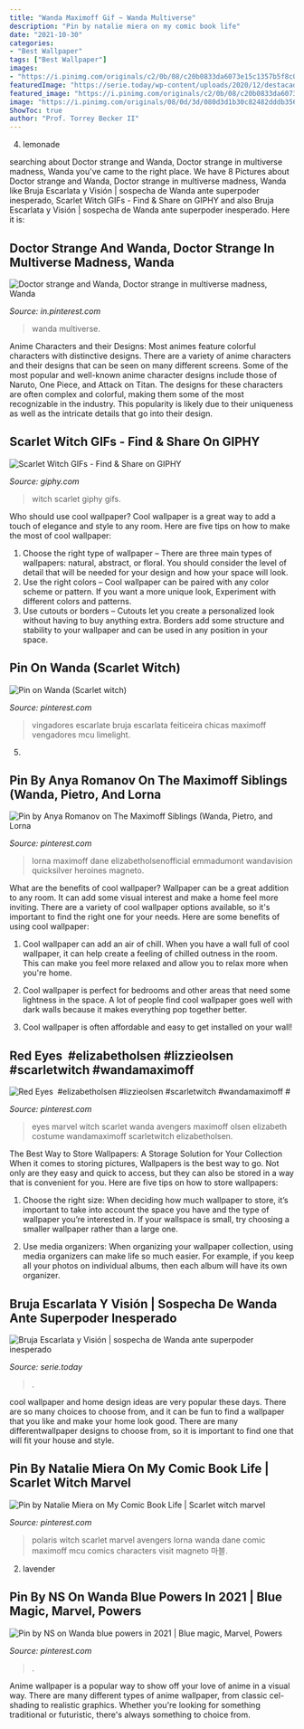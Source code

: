 ```yaml
---
title: "Wanda Maximoff Gif ~ Wanda Multiverse"
description: "Pin by natalie miera on my comic book life"
date: "2021-10-30"
categories:
- "Best Wallpaper"
tags: ["Best Wallpaper"]
images:
- "https://i.pinimg.com/originals/c2/0b/08/c20b0833da6073e15c1357b5f8c07e02.jpg"
featuredImage: "https://serie.today/wp-content/uploads/2020/12/destacada-66.jpg"
featured_image: "https://i.pinimg.com/originals/c2/0b/08/c20b0833da6073e15c1357b5f8c07e02.jpg"
image: "https://i.pinimg.com/originals/08/0d/3d/080d3d1b30c82482dddb356e12c993d6.jpg"
ShowToc: true
author: "Prof. Torrey Becker II"
---
```



4. lemonade 

	

		
searching about Doctor strange and Wanda, Doctor strange in multiverse madness, Wanda you've came to the right place. We have 8 Pictures about Doctor strange and Wanda, Doctor strange in multiverse madness, Wanda like Bruja Escarlata y Visión | sospecha de Wanda ante superpoder inesperado, Scarlet Witch GIFs - Find &amp; Share on GIPHY and also Bruja Escarlata y Visión | sospecha de Wanda ante superpoder inesperado. Here it is:
		
    
## Doctor Strange And Wanda, Doctor Strange In Multiverse Madness, Wanda

<img loading=lazy src="https://i.pinimg.com/736x/e9/21/b7/e921b7ba122e86972b1da0eed2f618f3.jpg" onerror="this.onerror=null;this.src='https://tse1.mm.bing.net/th?id=OIP.yCr0cEEFZYyJ-pA58z8uyQHaKz&amp;pid=15.1';" alt="Doctor strange and Wanda, Doctor strange in multiverse madness, Wanda">

_Source: in.pinterest.com_

>wanda multiverse. 

	

Anime Characters and their Designs: Most animes feature colorful characters with distinctive designs.
There are a variety of anime characters and their designs that can be seen on many different screens. Some of the most popular and well-known anime character designs include those of Naruto, One Piece, and Attack on Titan. The designs for these characters are often complex and colorful, making them some of the most recognizable in the industry. This popularity is likely due to their uniqueness as well as the intricate details that go into their design.

    
## Scarlet Witch GIFs - Find &amp; Share On GIPHY

<img loading=lazy src="https://media.giphy.com/media/3o85xEWgPGm7NpQmBy/giphy.gif" onerror="this.onerror=null;this.src='https://tse1.mm.bing.net/th?id=OIP.y8xVUWR6MaWhtsi7AJfBBwHaC9&amp;pid=15.1';" alt="Scarlet Witch GIFs - Find &amp; Share on GIPHY">

_Source: giphy.com_

>witch scarlet giphy gifs. 

	

Who should use cool wallpaper?
Cool wallpaper is a great way to add a touch of elegance and style to any room. Here are five tips on how to make the most of cool wallpaper: 
1) Choose the right type of wallpaper – There are three main types of wallpapers: natural, abstract, or floral. You should consider the level of detail that will be needed for your design and how your space will look. 
2) Use the right colors – Cool wallpaper can be paired with any color scheme or pattern. If you want a more unique look, Experiment with different colors and patterns. 
3) Use cutouts or borders – Cutouts let you create a personalized look without having to buy anything extra. Borders add some structure and stability to your wallpaper and can be used in any position in your space.

    
## Pin On Wanda (Scarlet Witch)

<img loading=lazy src="https://i.pinimg.com/originals/08/0d/3d/080d3d1b30c82482dddb356e12c993d6.jpg" onerror="this.onerror=null;this.src='https://tse3.mm.bing.net/th?id=OIP.jCOz24KnZBafbLnaIkPFpQHaNK&amp;pid=15.1';" alt="Pin on Wanda (Scarlet witch)">

_Source: pinterest.com_

>vingadores escarlate bruja escarlata feiticeira chicas maximoff vengadores mcu limelight. 

	

5.

    
## Pin By Anya Romanov On The Maximoff Siblings (Wanda, Pietro, And Lorna

<img loading=lazy src="https://i.pinimg.com/736x/d9/83/8f/d9838f1663f7ab076a3a0f0a2cd66220.jpg" onerror="this.onerror=null;this.src='https://tse3.mm.bing.net/th?id=OIP.dz19quosEgwDI79Ko6B5QgHaHa&amp;pid=15.1';" alt="Pin by Anya Romanov on The Maximoff Siblings (Wanda, Pietro, and Lorna">

_Source: pinterest.com_

>lorna maximoff dane elizabetholsenofficial emmadumont wandavision quicksilver heroines magneto. 

	

What are the benefits of cool wallpaper?
Wallpaper can be a great addition to any room. It can add some visual interest and make a home feel more inviting. There are a variety of cool wallpaper options available, so it's important to find the right one for your needs. Here are some benefits of using cool wallpaper: 
1. Cool wallpaper can add an air of chill. When you have a wall full of cool wallpaper, it can help create a feeling of chilled outness in the room. This can make you feel more relaxed and allow you to relax more when you're home. 

2. Cool wallpaper is perfect for bedrooms and other areas that need some lightness in the space. A lot of people find cool wallpaper goes well with dark walls because it makes everything pop together better. 

3. Cool wallpaper is often affordable and easy to get installed on your wall!

    
## Red Eyes ️ #elizabetholsen #lizzieolsen #scarletwitch #wandamaximoff #

<img loading=lazy src="https://i.pinimg.com/736x/66/55/a2/6655a2717b49ef667c107b47afb4ab1f.jpg" onerror="this.onerror=null;this.src='https://tse1.mm.bing.net/th?id=OIP.SuqXirs01If6EY7X7BaKCwHaIF&amp;pid=15.1';" alt="Red Eyes ️ #elizabetholsen #lizzieolsen #scarletwitch #wandamaximoff #">

_Source: pinterest.com_

>eyes marvel witch scarlet wanda avengers maximoff olsen elizabeth costume wandamaximoff scarletwitch elizabetholsen. 

	

The Best Way to Store Wallpapers: A Storage Solution for Your Collection
When it comes to storing pictures, Wallpapers is the best way to go. Not only are they easy and quick to access, but they can also be stored in a way that is convenient for you. Here are five tips on how to store wallpapers:
1) Choose the right size: When deciding how much wallpaper to store, it’s important to take into account the space you have and the type of wallpaper you’re interested in. If your wallspace is small, try choosing a smaller wallpaper rather than a large one.

2) Use media organizers: When organizing your wallpaper collection, using media organizers can make life so much easier. For example, if you keep all your photos on individual albums, then each album will have its own organizer.

    
## Bruja Escarlata Y Visión | Sospecha De Wanda Ante Superpoder Inesperado

<img loading=lazy src="https://serie.today/wp-content/uploads/2020/12/destacada-66.jpg" onerror="this.onerror=null;this.src='https://tse2.mm.bing.net/th?id=OIP.JCw6Hs50P7a_MeJDHZL1RAHaEK&amp;pid=15.1';" alt="Bruja Escarlata y Visión | sospecha de Wanda ante superpoder inesperado">

_Source: serie.today_

>. 

	

cool wallpaper and home design ideas are very popular these days. There are so many choices to choose from, and it can be fun to find a wallpaper that you like and make your home look good. There are many differentwallpaper designs to choose from, so it is important to find one that will fit your house and style.

    
## Pin By Natalie Miera On My Comic Book Life | Scarlet Witch Marvel

<img loading=lazy src="https://i.pinimg.com/originals/bb/5b/a6/bb5ba6a35ae93574c8aca4e4a968adaa.jpg" onerror="this.onerror=null;this.src='https://tse2.mm.bing.net/th?id=OIP.oumzlTFTE1-Al9rXxy34YwHaHa&amp;pid=15.1';" alt="Pin by Natalie Miera on My Comic Book Life | Scarlet witch marvel">

_Source: pinterest.com_

>polaris witch scarlet marvel avengers lorna wanda dane comic maximoff mcu comics characters visit magneto 마블. 

	

2. lavender 

    
## Pin By NS On Wanda Blue Powers In 2021 | Blue Magic, Marvel, Powers

<img loading=lazy src="https://i.pinimg.com/originals/c2/0b/08/c20b0833da6073e15c1357b5f8c07e02.jpg" onerror="this.onerror=null;this.src='https://tse4.mm.bing.net/th?id=OIP.HPkj7IRdbM_f6TW81kNl9AHaDt&amp;pid=15.1';" alt="Pin by NS on Wanda blue powers in 2021 | Blue magic, Marvel, Powers">

_Source: pinterest.com_

>. 

	

Anime wallpaper is a popular way to show off your love of anime in a visual way. There are many different types of anime wallpaper, from classic cel-shading to realistic graphics. Whether you're looking for something traditional or futuristic, there's always something to choice from.

